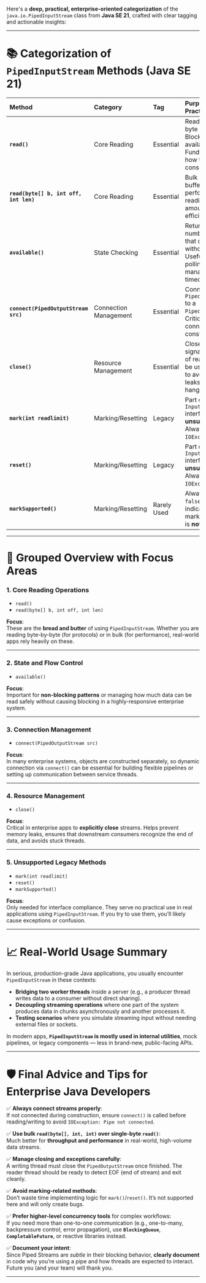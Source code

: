 Here's a **deep, practical, enterprise-oriented categorization** of the `java.io.PipedInputStream` class from **Java SE 21**, crafted with clear tagging and actionable insights:

---

# 📚 Categorization of `PipedInputStream` Methods (Java SE 21)

| **Method** | **Category** | **Tag** | **Purpose / Practical Notes** |
|:---|:---|:---|:---|
| **`read()`** | Core Reading | Essential | Reads the next byte of data. Blocks if no data is available. Fundamental to how the stream is consumed. |
| **`read(byte[] b, int off, int len)`** | Core Reading | Essential | Bulk read into a buffer. Critical for performance when reading large amounts of data efficiently. |
| **`available()`** | State Checking | Essential | Returns the number of bytes that can be read without blocking. Useful for efficient polling or managing timeouts. |
| **`connect(PipedOutputStream src)`** | Connection Management | Essential | Connects this `PipedInputStream` to a `PipedOutputStream`. Critical if not connected via constructor. |
| **`close()`** | Resource Management | Essential | Closes the stream, signaling the end of reading. Must be used properly to avoid resource leaks or thread hangs. |
| **`mark(int readlimit)`** | Marking/Resetting | Legacy | Part of `InputStream` interface but **unsupported** here. Always throws `IOException`. |
| **`reset()`** | Marking/Resetting | Legacy | Part of `InputStream` interface but **unsupported** here. Always throws `IOException`. |
| **`markSupported()`** | Marking/Resetting | Rarely Used | Always returns `false`. Simply indicates that marking/resetting is **not supported**. |

---

# 🎯 Grouped Overview with Focus Areas

### 1. **Core Reading Operations**
- `read()`
- `read(byte[] b, int off, int len)`

**Focus**:  
These are the **bread and butter** of using `PipedInputStream`. Whether you are reading byte-by-byte (for protocols) or in bulk (for performance), real-world apps rely heavily on these.

---

### 2. **State and Flow Control**
- `available()`

**Focus**:  
Important for **non-blocking patterns** or managing how much data can be read safely without causing blocking in a highly-responsive enterprise system.

---

### 3. **Connection Management**
- `connect(PipedOutputStream src)`

**Focus**:  
In many enterprise systems, objects are constructed separately, so dynamic connection via `connect()` can be essential for building flexible pipelines or setting up communication between service threads.

---

### 4. **Resource Management**
- `close()`

**Focus**:  
Critical in enterprise apps to **explicitly close** streams. Helps prevent memory leaks, ensures that downstream consumers recognize the end of data, and avoids stuck threads.

---

### 5. **Unsupported Legacy Methods**
- `mark(int readlimit)`
- `reset()`
- `markSupported()`

**Focus**:  
Only needed for interface compliance. They serve no practical use in real applications using `PipedInputStream`. If you try to use them, you’ll likely cause exceptions or confusion.

---

# 📈 Real-World Usage Summary

In serious, production-grade Java applications, you usually encounter `PipedInputStream` in these contexts:
- **Bridging two worker threads** inside a server (e.g., a producer thread writes data to a consumer without direct sharing).
- **Decoupling streaming operations** where one part of the system produces data in chunks asynchronously and another processes it.
- **Testing scenarios** where you simulate streaming input without needing external files or sockets.

In modern apps, **`PipedInputStream` is mostly used in internal utilities**, mock pipelines, or legacy components — less in brand-new, public-facing APIs.

---

# 🛡️ Final Advice and Tips for Enterprise Java Developers

✅ **Always connect streams properly**:  
If not connected during construction, ensure `connect()` is called before reading/writing to avoid `IOException: Pipe not connected`.

✅ **Use bulk `read(byte[], int, int)` over single-byte `read()`**:  
Much better for **throughput and performance** in real-world, high-volume data streams.

✅ **Manage closing and exceptions carefully**:  
A writing thread must close the `PipedOutputStream` once finished. The reader thread should be ready to detect EOF (end of stream) and exit cleanly.

✅ **Avoid marking-related methods**:  
Don’t waste time implementing logic for `mark()`/`reset()`. It’s not supported here and will only create bugs.

✅ **Prefer higher-level concurrency tools** for complex workflows:  
If you need more than one-to-one communication (e.g., one-to-many, backpressure control, error propagation), use **`BlockingQueue`**, **`CompletableFuture`**, or reactive libraries instead.

✅ **Document your intent**:  
Since Piped Streams are *subtle* in their blocking behavior, **clearly document** in code why you’re using a pipe and how threads are expected to interact. Future you (and your team) will thank you.

---
